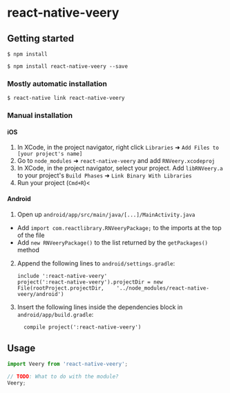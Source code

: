 
# react-native-veery

## Getting started

`$ npm install`

`$ npm install react-native-veery --save`

### Mostly automatic installation

`$ react-native link react-native-veery`

### Manual installation


#### iOS

1. In XCode, in the project navigator, right click `Libraries` ➜ `Add Files to [your project's name]`
2. Go to `node_modules` ➜ `react-native-veery` and add `RNVeery.xcodeproj`
3. In XCode, in the project navigator, select your project. Add `libRNVeery.a` to your project's `Build Phases` ➜ `Link Binary With Libraries`
4. Run your project (`Cmd+R`)<

#### Android

1. Open up `android/app/src/main/java/[...]/MainActivity.java`
  - Add `import com.reactlibrary.RNVeeryPackage;` to the imports at the top of the file
  - Add `new RNVeeryPackage()` to the list returned by the `getPackages()` method
2. Append the following lines to `android/settings.gradle`:
  	```
  	include ':react-native-veery'
  	project(':react-native-veery').projectDir = new File(rootProject.projectDir, 	'../node_modules/react-native-veery/android')
  	```
3. Insert the following lines inside the dependencies block in `android/app/build.gradle`:
  	```
      compile project(':react-native-veery')
  	```


## Usage
```javascript
import Veery from 'react-native-veery';

// TODO: What to do with the module?
Veery;
```
  
